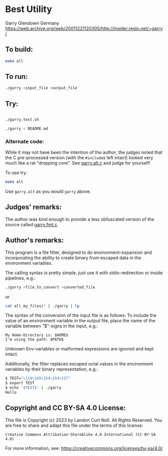 # Best Utility

Garry Glendown
Germany
<https://web.archive.org/web/20011221120305/http://insider.regio.net/~garry/>


## To build:

```sh
make all
```


## To run:

```sh
./garry <input_file >output_file
```

## Try:

```sh

./garry.test.sh

./garry < README.md
```


### Alternate code:

While it may not have been the intention of the author, the
judges noted that the C pre-processed version (with the `#include`s
left intact) looked very much like a rat "dropping core".  See
[garry.alt.c](garry.alt.c) and judge for yourself!

To use try:

```sh
make alt
```

Use `garry.alt` as you would `garry` above.


## Judges' remarks:


The author was kind enough to provide a less obfuscated version of
the source called [garry.fmt.c](garry.fmt.c).


## Author's remarks:

This program is a file filter, designed to do environment-expansion and
incorporating the ability to create binary from escaped data in the
environment variables.

The calling syntax is pretty simple, just use it with stdio-redirection
or inside pipelines, e.g.:

```sh
./garry <file_to_convert >converted_file
```

or

```sh
cat all_my_files/* | ./garry | lp
```

The syntax of the conversion of the input file is as follows: To include the
value of an environment variable in the output file, place the name of the
variable between "$"-signs in the input, e.g.:

	My Home-Directory is: $HOME$
	I'm using the path: $PATH$

Unknown Env-variables or malformed expressions are ignored and kept intact.

Additionally, the filter replaces escaped octal values in the environment
variables by their binary representation, e.g.:

```sh
$ TEST="\110\145\154\154\157"
$ export TEST
$ echo '$TEST$' | ./garry
Hello
```


## Copyright and CC BY-SA 4.0 License:

This file is Copyright (c) 2023 by Landon Curt Noll.  All Rights Reserved.
You are free to share and adapt this file under the terms of this license:

    Creative Commons Attribution-ShareAlike 4.0 International (CC BY-SA 4.0)

For more information, see: https://creativecommons.org/licenses/by-sa/4.0/
